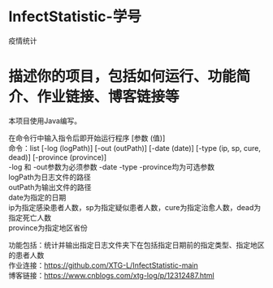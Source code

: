 # InfectStatistic-学号
疫情统计

描述你的项目，包括如何运行、功能简介、作业链接、博客链接等
=======
本项目使用Java编写。

在命令行中输入指令后即开始运行程序 \[参数 (值)]  
命令：list \[-log (logPath)] \[-out (outPath)] \[-date (date)] \[-type (ip, sp, cure, dead)] \[-province (province)]  
-log 和 -out参数为必须参数 -date -type -province均为可选参数  
logPath为日志文件的路径  
outPath为输出文件的路径  
date为指定的日期  
ip为指定感染患者人数，sp为指定疑似患者人数，cure为指定治愈人数，dead为指定死亡人数  
province为指定地区省份  

功能包括：统计并输出指定日志文件夹下在包括指定日期前的指定类型、指定地区的患者人数  
作业连接：https://github.com/XTG-L/InfectStatistic-main  
博客链接：https://www.cnblogs.com/xtg-log/p/12312487.html  